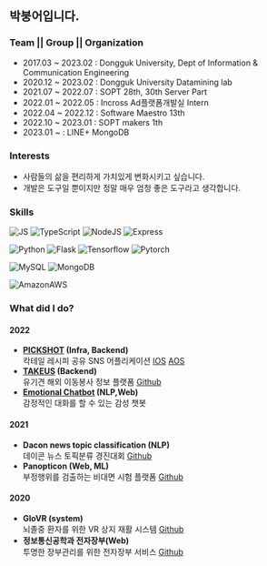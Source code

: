 ## 박붕어입니다.

### Team || Group || Organization
- 2017.03 ~ 2023.02 : Dongguk University, Dept of Information & Communication Engineering
- 2020.12 ~ 2023.02 : Dongguk University Datamining lab 
- 2021.07 ~ 2022.07 : SOPT 28th, 30th Server Part  
- 2022.01 ~ 2022.05 : Incross Ad플랫폼개발실 Intern
- 2022.04 ~ 2022.12 : Software Maestro 13th 
- 2022.10 ~ 2023.01 : SOPT makers 1th
- 2023.01 ~ : LINE+ MongoDB 

### Interests
- 사람들의 삶을 편리하게 가치있게 변화시키고 싶습니다. 
- 개발은 도구일 뿐이지만 정말 매우 엄청 좋은 도구라고 생각합니다.  

### Skills
![JS](https://img.shields.io/badge/JavaScript-F7DF1E?style=flat-square&logo=JavaScript&logoColor=black)  ![TypeScript](https://img.shields.io/badge/TypeScript-3178C6?style=flat-square&logo=TypeScript&logoColor=white)  ![NodeJS](https://img.shields.io/badge/Node.js-339933?style=flat-square&logo=Node.js&logoColor=white)  ![Express](https://img.shields.io/badge/Express-000000?style=flat-square&logo=Express&logoColor=white)
<br>

![Python](https://img.shields.io/badge/Python-0066FF?style=flat-square&logo=Python&logoColor=white)  ![Flask](https://img.shields.io/badge/Flask-6600FF?style=flat-square&logo=flask&logoColor=white)  ![Tensorflow](https://img.shields.io/badge/Tensorflow-FF6633?style=flat-square&logo=Tensorflow&logoColor=white)  ![Pytorch](https://img.shields.io/badge/Torch-FF3300?style=flat-square&logo=Pytorch&logoColor=white)
<br>

![MySQL](https://img.shields.io/badge/MySQL-4479A1?style=flat-square&logo=MySQL&logoColor=white)  ![MongoDB](https://img.shields.io/badge/MongoDB-47A248?style=flat-square&logo=MongoDB&logoColor=white)
<br>

![AmazonAWS](https://img.shields.io/badge/AWS-232F3E?style=flat-square&logo=AmazonAWS&logoColor=white)
<br>

### What did I do?
#### 2022
- **[PICKSHOT](http://www.pickshot.shop) (Infra, Backend)**  
    칵테일 레시피 공유 SNS 어플리케이션 [IOS](https://apps.apple.com/kr/app/pickshot/id1639201935) [AOS](https://play.google.com/store/apps/details?id=com.cheetah.pickshot)  
- **[TAKEUS](https://www.take-us.kr/) (Backend)**  
    유기견 해외 이동봉사 정보 플랫폼 [Github](https://github.com/TAKE-US/TAKEUS-BACK)  
- **[Emotional Chatbot](https://echatbot.site/) (NLP,Web)**  
    감정적인 대화를 할 수 있는 감성 챗봇  
#### 2021
- **Dacon news topic classification (NLP)**  
    데이콘 뉴스 토픽분류 경진대회 [Github](https://github.com/qkrwjdan/dacon_news_topic_clasiification)  
- **Panopticon (Web, ML)**  
    부정행위를 검출하는 비대면 시험 플랫폼 [Github](https://github.com/qkrwjdan/Panopticon)  

#### 2020
- **GloVR (system)**  
    뇌졸중 환자를 위한 VR 상지 재활 시스템  [Github](https://github.com/qkrwjdan/2020ESWContest_free_1097)
- **정보통신공학과 전자장부(Web)**  
    투명한 장부관리를 위한 전자장부 서비스  [Github](https://github.com/qkrwjdan/iceProject)

